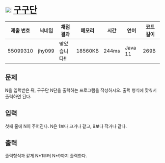 # <img width="20px"  src="https://d2gd6pc034wcta.cloudfront.net/tier/1.svg" class="solvedac-tier"> [구구단](https://www.acmicpc.net/problem/2739) 

| 제출 번호 | 닉네임 | 채점 결과 | 메모리 | 시간 | 언어 | 코드 길이 |
|---|---|---|---|---|---|---|
|55099310|jhy099|맞았습니다!! |18560KB|244ms|Java 11|269B|

## 문제
<p>N을 입력받은 뒤, 구구단 N단을 출력하는 프로그램을 작성하시오. 출력 형식에 맞춰서 출력하면 된다.</p>

## 입력
<p>첫째 줄에 N이 주어진다. N은 1보다 크거나 같고, 9보다 작거나 같다.</p>

## 출력
<p>출력형식과 같게 N*1부터 N*9까지 출력한다.</p>

